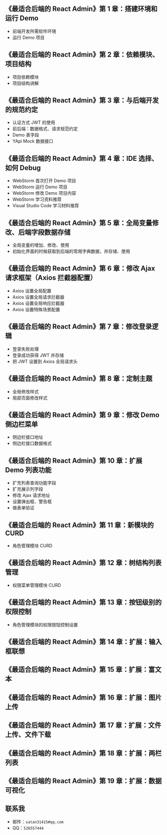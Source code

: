 
## 《最适合后端的 React Admin》第 1 章：搭建环境和运行 Demo

- 前端开发所需软件环境
- 运行 Demo 项目

## 《最适合后端的 React Admin》第 2 章：依赖模块、项目结构

- 项目依赖模块
- 项目结构讲解

## 《最适合后端的 React Admin》第 3 章：与后端开发的规范约定 

- 认证方式 JWT 的使用
- 前后端：数据格式、请求规范约定
- Demo 表字段
- YApi Mock 数据接口


##  《最适合后端的 React Admin》第 4 章：IDE 选择、如何 Debug

- WebStorm 首次打开 Demo 项目
- WebStorm 运行 Demo 项目
- WebStorm 修改 Demo 项目内容
- WebStorm 学习资料推荐
- Visual Studio Code 学习材料推荐

## 《最适合后端的 React Admin》第 5 章：全局变量修改、后端字段数据存储

- 全局变量的增加、修改、使用
- 初始化界面的时候获取到后端的常用字典数据，并存储、使用

## 《最适合后端的 React Admin》第 6 章：修改 Ajax 请求框架（Axios 拦截器配置）

- Axios 设置全局配置
- Axios 设置全局请求拦截器
- Axios 设置全局响应拦截器
- Axios 设置特殊场景配置


## 《最适合后端的 React Admin》第 7 章：修改登录逻辑

- 登录失败处理
- 登录成功获得 JWT 并存储
- 把 JWT 设置到 Axios 全局请求头

## 《最适合后端的 React Admin》第 8 章：定制主题

- 全局修改样式
- 局部页面修改样式

## 《最适合后端的 React Admin》第 9 章：修改 Demo 侧边栏菜单

- 侧边栏接口地址
- 侧边栏接口数据格式

## 《最适合后端的 React Admin》第 10 章：扩展 Demo 列表功能

- 扩充列表查询功能字段
- 扩充展示列字段
- 修改 Ajax 请求地址
- 设置弹出框、警告框 
- 做表单验证

## 《最适合后端的 React Admin》第 11 章：新模块的 CURD

- 角色管理模块  CURD

## 《最适合后端的 React Admin》第 12 章：树结构列表管理

- 权限菜单管理模块 CURD

## 《最适合后端的 React Admin》第 13 章：按钮级别的权限控制

- 角色管理模块的权限按钮控制设置

## 《最适合后端的 React Admin》第 14 章：扩展：输入框联想
## 《最适合后端的 React Admin》第 15 章：扩展：富文本
## 《最适合后端的 React Admin》第 16 章：扩展：图片上传
## 《最适合后端的 React Admin》第 17 章：扩展：文件上传、文件下载
## 《最适合后端的 React Admin》第 18 章：扩展：两栏列表
## 《最适合后端的 React Admin》第 19 章：扩展：数据可视化



## 联系我

- 邮件：`satan31415#qq.com`
- QQ：`526557444`